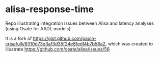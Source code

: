 # alisa-response-time
Repo illustrating integration issues between Alisa and latency analyses (using Osate for AADL models)

It is a fork of https://gist.github.com/paolo-crisafulli/8310d73e3af3d35f24e8fedf4b7b58a2, which was created to illustrate https://github.com/osate/alisa/issues/56
